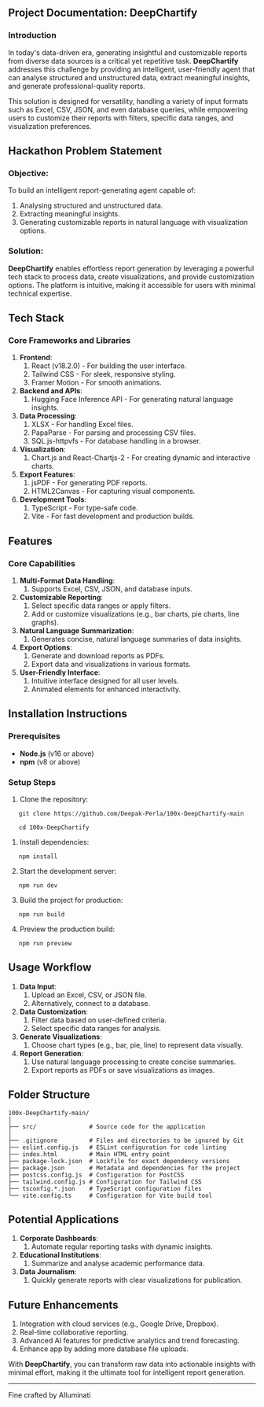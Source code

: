 ## **Project Documentation: DeepChartify**

### **Introduction**

In today's data-driven era, generating insightful and customizable reports from diverse data sources is a critical yet repetitive task. **DeepChartify** addresses this challenge by providing an intelligent, user-friendly agent that can analyse structured and unstructured data, extract meaningful insights, and generate professional-quality reports.

This solution is designed for versatility, handling a variety of input formats such as Excel, CSV, JSON, and even database queries, while empowering users to customize their reports with filters, specific data ranges, and visualization preferences.

## **Hackathon Problem Statement**

### **Objective:**

To build an intelligent report-generating agent capable of:

1. Analysing structured and unstructured data.
1. Extracting meaningful insights.
1. Generating customizable reports in natural language with visualization options.

### **Solution:**

**DeepChartify** enables effortless report generation by leveraging a powerful tech stack to process data, create visualizations, and provide customization options. The platform is intuitive, making it accessible for users with minimal technical expertise.

## **Tech Stack**

### **Core Frameworks and Libraries**

1. **Frontend**:
   1. React (v18.2.0) - For building the user interface.
   2. Tailwind CSS - For sleek, responsive styling.
   3. Framer Motion - For smooth animations.
2. **Backend and APIs**:
   1. Hugging Face Inference API - For generating natural language insights.
3. **Data Processing**:
   1. XLSX - For handling Excel files.
   2. PapaParse - For parsing and processing CSV files.
   3. SQL.js-httpvfs - For database handling in a browser.
4. **Visualization**:
   1. Chart.js and React-Chartjs-2 - For creating dynamic and interactive charts.
5. **Export Features**:
   1. jsPDF - For generating PDF reports.
   2. HTML2Canvas - For capturing visual components.
6. **Development Tools**:
   1. TypeScript - For type-safe code.
   2. Vite - For fast development and production builds.

## **Features**

### **Core Capabilities**

1. **Multi-Format Data Handling**:
   1. Supports Excel, CSV, JSON, and database inputs.
2. **Customizable Reporting**:
   1. Select specific data ranges or apply filters.
   2. Add or customize visualizations (e.g., bar charts, pie charts, line graphs).
3. **Natural Language Summarization**:
   1. Generates concise, natural language summaries of data insights.
4. **Export Options**:
   1. Generate and download reports as PDFs.
   2. Export data and visualizations in various formats.
5. **User-Friendly Interface**:
   1. Intuitive interface designed for all user levels.
   2. Animated elements for enhanced interactivity.

## **Installation Instructions**

### **Prerequisites**

- **Node.js** (v16 or above)
- **npm** (v8 or above)

### **Setup Steps**

1. Clone the repository:
```
   git clone https://github.com/Deepak-Perla/100x-DeepChartify-main

   cd 100x-DeepChartify
```
1. Install dependencies:
```
   npm install
```

2. Start the development server:
```
   npm run dev
```
3. Build the project for production:
```
   npm run build
```
4. Preview the production build:
```
   npm run preview
```
## **Usage Workflow**

1. **Data Input**:
   1. Upload an Excel, CSV, or JSON file.
   2. Alternatively, connect to a database.
2. **Data Customization**:
   1. Filter data based on user-defined criteria.
   2. Select specific data ranges for analysis.
3. **Generate Visualizations**:
   1. Choose chart types (e.g., bar, pie, line) to represent data visually.
4. **Report Generation**:
   1. Use natural language processing to create concise summaries.
   2. Export reports as PDFs or save visualizations as images.

## **Folder Structure**
```
100x-DeepChartify-main/
│
├── src/               # Source code for the application
│
├── .gitignore         # Files and directories to be ignored by Git
├── eslint.config.js   # ESLint configuration for code linting
├── index.html         # Main HTML entry point
├── package-lock.json  # Lockfile for exact dependency versions
├── package.json       # Metadata and dependencies for the project
├── postcss.config.js  # Configuration for PostCSS
├── tailwind.config.js # Configuration for Tailwind CSS
├── tsconfig.*.json    # TypeScript configuration files
└── vite.config.ts     # Configuration for Vite build tool
```

## **Potential Applications**

1. **Corporate Dashboards**:
   1. Automate regular reporting tasks with dynamic insights.
2. **Educational Institutions**:
   1. Summarize and analyse academic performance data.
3. **Data Journalism**:
   1. Quickly generate reports with clear visualizations for publication.

## **Future Enhancements**

1. Integration with cloud services (e.g., Google Drive, Dropbox).
1. Real-time collaborative reporting.
1. Advanced AI features for predictive analytics and trend forecasting.
1. Enhance app by adding more database file uploads.

With **DeepChartify**, you can transform raw data into actionable insights with minimal effort, making it the ultimate tool for intelligent report generation.

-----
Fine crafted by AIluminati 

